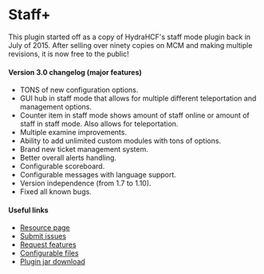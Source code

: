 # Staff+
This plugin started off as a copy of HydraHCF's staff mode plugin back in July of 2015. After selling over ninety copies on MCM and making multiple revisions, it is now free to the public! 

#### Version 3.0 changelog (major features)
* TONS of new configuration options.
* GUI hub in staff mode that allows for multiple different teleportation and management options.
* Counter item in staff mode shows amount of staff online or amount of staff in staff mode. Also allows for teleportation.
* Multiple examine improvements.
* Ability to add unlimited custom modules with tons of options.
* Brand new ticket management system.
* Better overall alerts handling.
* Configurable scoreboard.
* Configurable messages with language support.
* Version independence (from 1.7 to 1.10).
* Fixed all known bugs.

#### Useful links
* [Resource page](https://www.spigotmc.org/resources/staff-the-ultimate-moderation-plugin.15151/)
* [Submit issues](https://github.com/Shortninja66/StaffPlus/issues)
* [Request features](https://trello.com/b/8EwBZNOb/staff-the-ultimate-moderation-plugin)
* [Configurable files](https://github.com/Shortninja66/StaffPlus/wiki/Configurable-files)
* [Plugin jar download](http://shortninja.net/files/Staff+.jar)
